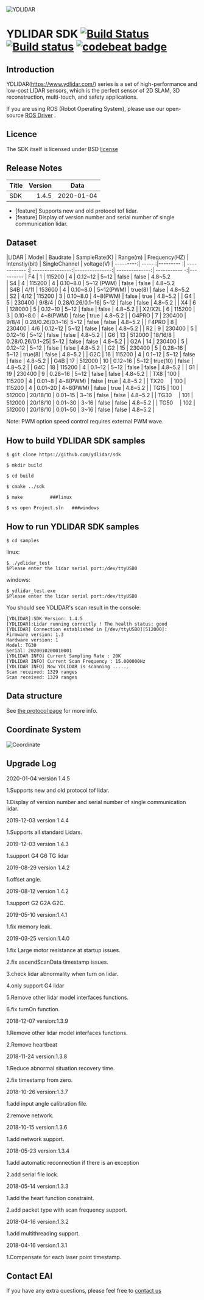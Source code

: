 ![YDLIDAR](image/index-X4.jpg  "YDLIDAR_X4")

YDLIDAR SDK [![Build Status](https://travis-ci.org/cansik/sdk.svg?branch=samsung)](https://travis-ci.org/cansik/sdk) [![Build status](https://ci.appveyor.com/api/projects/status/2w9xm1dbafbi7xc0?svg=true)](https://ci.appveyor.com/project/cansik/sdk) [![codebeat badge](https://codebeat.co/badges/3d8634b7-84eb-410c-b92b-24bf6875d8ef)](https://codebeat.co/projects/github-com-cansik-sdk-samsung)
=====================================================================


Introduction
-------------------------------------------------------------------------------------------------------------------------------------------------------

YDLIDAR(https://www.ydlidar.com/) series is a set of high-performance and low-cost LIDAR sensors, which is the perfect sensor of 2D SLAM, 3D reconstruction, multi-touch, and safety applications.

If you are using ROS (Robot Operating System), please use our open-source [ROS Driver]( https://github.com/ydlidar/ydlidar_ros) .

Licence
-------------------------------------------------------------------------------------------------------------------------------------------------------

The SDK itself is licensed under BSD [license](license)

Release Notes
-------------------------------------------------------------------------------------------------------------------------------------------------------
| Title      |  Version |  Data |
| :-------- | --------:|  :--: |
| SDK     |  1.4.5 |   2020-01-04  |


- [feature] Supports new and old protocol tof lidar.
- [feature] Display of version number and serial number of single communication lidar.





Dataset 
-------------------------------------------------------------------------------------------------------------------------------------------------------
|LIDAR      | Model  |  Baudrate |  SampleRate(K) | Range(m)  		   |  Frequency(HZ) | Intenstiy(bit) | SingleChannel | voltage(V)
| ---------:| ----- :|--------- :|  ------------ :| ----------------:|---------------:| --------------:| ----------- -:|----------
| F4        | 1	   |  115200   |   4            |  0.12~12         | 5~12           | false          | false    	  | 4.8~5.2   
| S4        | 4	   |  115200   |   4            |  0.10~8.0        | 5~12 (PWM)     | false          | false    	  | 4.8~5.2   
| S4B       | 4/11   |  153600   |   4            |  0.10~8.0        | 5~12(PWM)      | true(8)        | false    	  | 4.8~5.2   
| S2        | 4/12   |  115200   |   3            |  0.10~8.0     	| 4~8(PWM)       | false          | true    		  | 4.8~5.2   |
| G4        | 5	   |  230400   |   9/8/4        |  0.28/0.26/0.1~16| 5~12        	  | false          | false    	  | 4.8~5.2   |
| X4        | 6	   |  128000   |   5            |  0.12~10     		| 5~12        	  | false          | false    	  | 4.8~5.2   |
| X2/X2L    | 6	   |  115200   |   3            |  0.10~8.0     	| 4~8(PWM)       | false          | true    		  | 4.8~5.2   |
| G4PRO     | 7	   |  230400   |   9/8/4        |  0.28/0.26/0.1~16| 5~12        	  | false          | false    	  | 4.8~5.2   |
| F4PRO     | 8	   |  230400   |   4/6          |  0.12~12         | 5~12        	  | false          | false    	  | 4.8~5.2   |
| R2        | 9	   |  230400   |   5            |  0.12~16     		| 5~12        	  | false          | false    	  | 4.8~5.2   |
| G6        | 13     |  512000   |   18/16/8      |  0.28/0.26/0.1~25| 5~12        	  | false          | false    	  | 4.8~5.2   |
| G2A       | 14	   |  230400   |   5            |  0.12~12     		| 5~12      	  | false          | false    	  | 4.8~5.2   |
| G2        | 15	   |  230400   |   5            |  0.28~16     		| 5~12      	  | true(8)        | false    	  | 4.8~5.2   |
| G2C       | 16	   |  115200   |   4            |  0.1~12          | 5~12      	  | false      	 | false    	  | 4.8~5.2   |
| G4B       | 17	   |  512000   |   10           |  0.12~16         | 5~12           | true(10)       | false    	  | 4.8~5.2   |
| G4C       | 18	   |  115200   |   4            |  0.1~12		      | 5~12        	  | false          | false    	  | 4.8~5.2   |
| G1        | 19	   |  230400   |   9            |  0.28~16         | 5~12      	  | false          | false    	  | 4.8~5.2   |
| TX8       | 100	   |  115200   |   4            |  0.01~8      		| 4~8(PWM)       | false          | true    		  | 4.8~5.2   |
| TX20    　| 100	   |  115200   |   4            |  0.01~20         | 4~8(PWM)       | false          | true    		  | 4.8~5.2   |
| TG15      | 100	   |  512000   |   20/18/10     |  0.01~15         | 3~16      	  | false          | false    	  | 4.8~5.2   |
| TG30    　| 101	   |  512000   |   20/18/10     |  0.01~30      	| 3~16      	  | false          | false    	  | 4.8~5.2   |
| TG50    　| 102	   |  512000   |   20/18/10     |  0.01~50      	| 3~16      	  | false          | false    	  | 4.8~5.2   |

   Note: PWM option speed control requires external PWM wave.

How to build YDLIDAR SDK samples
---------------

    $ git clone https://github.com/ydlidar/sdk

    $ mkdir build

    $ cd build

    $ cmake ../sdk

    $ make			###linux

    $ vs open Project.sln	###windows

How to run YDLIDAR SDK samples
---------------
    $ cd samples

linux:

    $ ./ydlidar_test
    $Please enter the lidar serial port:/dev/ttyUSB0

windows:

    $ ydlidar_test.exe
    $Please enter the lidar serial port:/dev/ttyUSB0


You should see YDLIDAR's scan result in the console:

	[YDLIDAR]:SDK Version: 1.4.5
	[YDLIDAR]:Lidar running correctly ! The health status: good
	[YDLIDAR] Connection established in [/dev/ttyUSB0][512000]:
	Firmware version: 1.3
	Hardware version: 1
	Model: TG30
	Serial: 2020010200010001
	[YDLIDAR INFO] Current Sampling Rate : 20K
	[YDLIDAR INFO] Current Scan Frequency : 15.000000Hz
	[YDLIDAR INFO] Now YDLIDAR is scanning ......
	Scan received: 1329 ranges
	Scan received: 1329 ranges
	
	



Data structure
-------------------------------------------------------------------------------------------------------------------------------------------------------
	
See [the protocol page](include/ydlidar_protocol.h) for more info.
    

Coordinate System
-------------------------------------------------------------------------------------------------------------------------------------------------------

![Coordinate](image/image.png  "Coordinate")


Upgrade Log
---------------

2020-01-04 version 1.4.5

   1.Supports new and old protocol tof lidar.

   1.Display of version number and serial number of single communication lidar.

2019-12-03 version 1.4.4

   1.Supports all standard Lidars.

2019-12-03 version 1.4.3

   1.support G4 G6 TG lidar

2019-08-29 version 1.4.2

   1.offset angle.

2019-08-12 version 1.4.2

   1.support G2 G2A G2C.

2019-05-10 version:1.4.1

   1.fix memory leak.

2019-03-25 version:1.4.0

   1.fix Large motor resistance at startup issues.

   2.fix ascendScanData timestamp issues.

   3.check lidar abnormality when turn on lidar.

   4.only support G4 lidar

   5.Remove other lidar model interfaces functions.

   6.fix turnOn function.
   
2018-12-07 version:1.3.9

   1.Remove other lidar model interfaces functions.

   2.Remove heartbeat

2018-11-24 version:1.3.8

   1.Reduce abnormal situation recovery time.
   
   2.fix timestamp from zero.

2018-10-26 version:1.3.7

   1.add input angle calibration file.
   
   2.remove network.

2018-10-15 version:1.3.6

   1.add network support.

2018-05-23 version:1.3.4

   1.add automatic reconnection if there is an exception

   2.add serial file lock.

2018-05-14 version:1.3.3

   1.add the heart function constraint.

   2.add packet type with scan frequency support.

2018-04-16 version:1.3.2

   1.add multithreading support.

2018-04-16 version:1.3.1

   1.Compensate for each laser point timestamp.
   
   
   Contact EAI
---------------

If you have any extra questions, please feel free to [contact us](http://www.ydlidar.cn/cn/contact)
